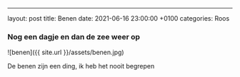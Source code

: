 ---
layout: post
title: Benen
date: 2021-06-16 23:00:00 +0100
categories: Roos

### Nog een dagje en dan de zee weer op
![benen]({{ site.url }}/assets/benen.jpg)

De benen zijn een ding, ik heb het nooit begrepen